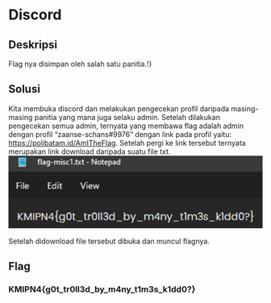 # Discord

## Deskripsi
Flag nya disimpan oleh salah satu panitia.!}

## Solusi
Kita membuka discord dan melakukan pengecekan profil daripada masing-masing panitia yang mana juga selaku admin. Setelah dilakukan pengecekan semua admin, ternyata yang membawa flag adalah admin dengan profil “zaanse-schans#9976” dengan link pada profil yaitu: https://polibatam.id/AmITheFlag. Setelah pergi ke link tersebut ternyata merupakan link download daripada suatu file txt. 
![Flag Txt File](./flag-txt.jpg)

Setelah didownload file tersebut dibuka dan muncul flagnya.

## Flag
### KMIPN4{g0t_tr0ll3d_by_m4ny_t1m3s_k1dd0?}
